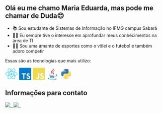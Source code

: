 ## Olá eu me chamo Maria Eduarda, mas pode me chamar de Duda😊
* 📚 Sou estudante de Sistemas de Informação no IFMG campus Sabará
* 👩‍💻 Eu sempre tive o interesse em aprofundar meus conhecimentos na área de TI
* 🏃‍♀️ Sou uma amante de esportes como o vôlei e o futebol e também adoro competir
<p>Essas são as tecnologias que mais utilizo:</p>
<div style="display: inline_block">
  <img align="center" alt="React" height="40" width="40" src="https://raw.githubusercontent.com/devicons/devicon/master/icons/react/react-original.svg" />
  <img align="center" alt="TypeScript" height="40" width="40" src="https://raw.githubusercontent.com/devicons/devicon/master/icons/typescript/typescript-original.svg">
   <img align="center" alt="Js" height="40" width="40" src="https://raw.githubusercontent.com/devicons/devicon/master/icons/javascript/javascript-plain.svg">
  <img align="center" alt="Java" height="40" width="40" src="https://raw.githubusercontent.com/devicons/devicon/master/icons/java/java-original.svg">
  <img align="center" alt="Python" height="40" width="40" src="https://raw.githubusercontent.com/devicons/devicon/master/icons/python/python-original.svg">
</div>
 <!--<div>
  <a href="https://github.com/DudaMatiasS"></a>
  <img height="180em" src="https://github-readme-stats.vercel.app/api?username=DudaMatiaS&show_icons=true&theme=tokyonight">
  <!--<img height="120em" src="https://github-readme-stats.vercel.app/api/top-langs/?username=DudaMatiaS&hide_progress=true&theme=tokyonight"> 
</div>-->

## Informações para contato
<div>
  <a href="mailto:membsimoess@gmail.com" target="_blank" ><code><img src="https://img.shields.io/badge/Gmail-D14836?style=for-the-badge&logo=gmail&logoColor=white" target="_blank"></code> </a>
  <a href="https://www.linkedin.com/in/mariaeduardamatiass" target="_blank" > <code> <img src="https://img.shields.io/badge/LinkedIn-0077B5?style=for-the-badge&logo=linkedin&logoColor=white" target="_blank"> </code></a>
</div>

